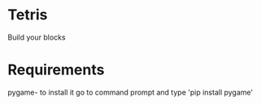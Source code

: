 # Tetris
Build your blocks
# Requirements
pygame- to install it go to command prompt and type 'pip install pygame'
